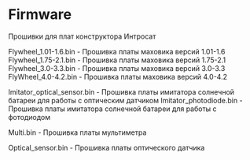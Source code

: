 # Firmware
 Прошивки для плат конструктора Интросат

Flywheel_1.01-1.6.bin - Прошивка платы маховика версий 1.01-1.6
Flywheel_1.75-2.1.bin - Прошивка платы маховика версий 1.75-2.1
Flywheel_3.0-3.3.bin - Прошивка платы маховика версий 3.0-3.3
FlyWheel_4.0-4.2.bin - Прошивка платы маховика версий 4.0-4.2

Imitator_optical_sensor.bin - Прошивка платы имитатора солнечной батареи для работы с оптическим датчиком
Imitator_photodiode.bin - Прошивка платы имитатора солнечной батареи для работы с фотодиодом

Multi.bin - Прошивка платы мультиметра

Optical_sensor.bin - Прошивка платы оптического датчика
